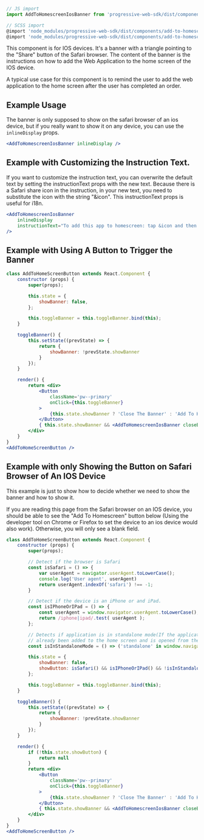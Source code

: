 ```js static
// JS import
import AddToHomescreenIosBanner from 'progressive-web-sdk/dist/components/add-to-homescreen-ios-banner';

// SCSS import
@import 'node_modules/progressive-web-sdk/dist/components/add-to-homescreen-ios-banner/base';
@import 'node_modules/progressive-web-sdk/dist/components/add-to-homescreen-ios-banner/theme';
```

This component is for IOS devices. It's a banner with a triangle pointing to the "Share" button of the Safari browser.
The content of the banner is the instructions on how to add the Web Application to the home screen of the IOS device. 

A typical use case for this component is to remind the user to add the web application to the home screen after the user
has completed an order.

## Example Usage
The banner is only supposed to show on the safari browser of an ios device, but if you really want to show it on any device, you
can use the `inlineDisplay` props. 
```jsx
<AddToHomescreenIosBanner inlineDisplay />
```
## Example with Customizing the Instruction Text.
If you want to customize the instruction text, you can overwrite the default text by setting the instructionText
props with the new text. Because there is a Safari share icon in the instruction, in your new text, you need
to substitute the icon with the string "&icon". This instructionText props is useful for i18n.
```jsx
<AddToHomescreenIosBanner
    inlineDisplay
    instructionText="To add this app to homescreen: tap &icon and then tap Add to Home Screen"
/>
```

## Example with Using A Button to Trigger the Banner
```jsx
class AddToHomeScreenButton extends React.Component {
    constructor (props) {
        super(props);

        this.state = {
            showBanner: false,
        };

        this.toggleBanner = this.toggleBanner.bind(this);
    }

    toggleBanner() {
        this.setState((prevState) => {
            return {
                showBanner: !prevState.showBanner
            }
        });
    }

    render() {
        return <div>
            <Button
                className='pw--primary'
                onClick={this.toggleBanner}
            >
                {this.state.showBanner ? 'Close The Banner' : 'Add To Homescreen'}
            </Button>
            { this.state.showBanner && <AddToHomescreenIosBanner closeBannerCallback={this.toggleBanner} inlineDisplay /> }
        </div>
    }
}
<AddToHomeScreenButton />
```
## Example with only Showing the Button on Safari Browser of An IOS Device

This example is just to show how to decide whether we need to show the banner and how to show it.

If you are reading this page from the Safari browser on an IOS device, you should be able to see the "Add To Homescreen"
button below (Using the developer tool on Chrome or Firefox to set the device to an ios device would also work).
Otherwise, you will only see a blank field.
```jsx
class AddToHomeScreenButton extends React.Component {
    constructor (props) {
        super(props);

        // Detect if the browser is Safari
        const isSafari = () => {
            var userAgent = navigator.userAgent.toLowerCase(); 
            console.log('User agent', userAgent)
            return userAgent.indexOf('safari') !== -1;
        }

        // Detect if the device is an iPhone or and iPad.
        const isIPhoneOrIPad = () => {
            const userAgent = window.navigator.userAgent.toLowerCase();
            return /iphone|ipad/.test( userAgent );
        };

        // Detects if application is in standalone mode(If the application is in standalone mode, that means it has
        // already been added to the home screen and is opened from the application on the home screen).
        const isInStandaloneMode = () => ('standalone' in window.navigator) && (window.navigator.standalone);

        this.state = {
            showBanner: false,
            showButton: isSafari() && isIPhoneOrIPad() && !isInStandaloneMode()
        };

        this.toggleBanner = this.toggleBanner.bind(this);
    }

    toggleBanner() {
        this.setState((prevState) => {
            return {
                showBanner: !prevState.showBanner
            }
        });
    }

    render() {
        if (!this.state.showButton) {
            return null    
        }
        return <div>
            <Button
                className='pw--primary'
                onClick={this.toggleBanner}
            >
                {this.state.showBanner ? 'Close The Banner' : 'Add To Homescreen'}
            </Button>
            { this.state.showBanner && <AddToHomescreenIosBanner closeBannerCallback={this.toggleBanner} /> }
        </div>
    }
}
<AddToHomeScreenButton />
```